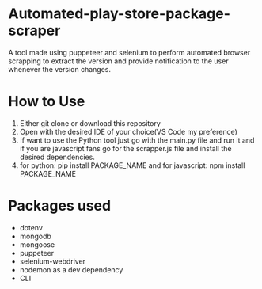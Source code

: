 # Automated-play-store-package-scraper
A tool made using puppeteer and selenium to perform automated browser scrapping to extract the version and provide notification to the user whenever the version changes.

# How to Use
1. Either git clone or download this repository
2. Open with the desired IDE of your choice(VS Code my preference)
3. If want to use the Python tool just go with the main.py file and run it and if you are javascript fans go for the scrapper.js file and install the desired dependencies.
4. for python:  pip install PACKAGE_NAME and for javascript: npm install PACKAGE_NAME

  
# Packages used
*  dotenv
* mongodb
* mongoose
* puppeteer
* selenium-webdriver
* nodemon as a dev dependency
* CLI
